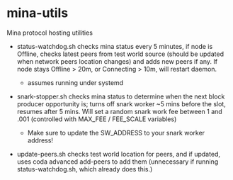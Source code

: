 # mina-utils
Mina protocol hosting utilities

* status-watchdog.sh checks mina status every 5 minutes, if node is Offline, checks latest peers from test world source (should be updated when network peers location changes) and adds new peers if any. If node stays Offline > 20m, or Connecting > 10m, will restart daemon.
  * assumes running under systemd

* snark-stopper.sh checks mina status to determine when the next block producer opportunity is; turns off snark worker ~5 mins before the slot, resumes after 5 mins. Will set a random snark work fee between 1 and .001 (controlled with MAX_FEE / FEE_SCALE variables) 
	* Make sure to update the SW_ADDRESS to your snark worker address!

* update-peers.sh checks test world location for peers, and if updated, uses coda advanced add-peers to add them (unnecessary if running status-watchdog.sh, which already does this.)